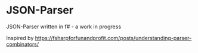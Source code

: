 # JSON-Parser
JSON-Parser written in f# - a work in progress

Inspired by https://fsharpforfunandprofit.com/posts/understanding-parser-combinators/

